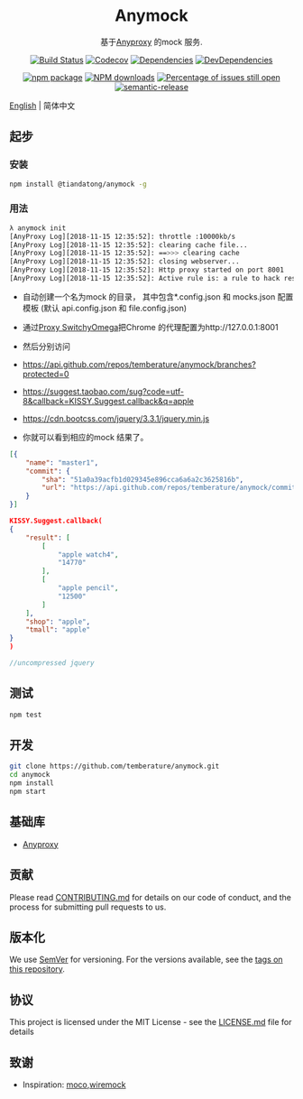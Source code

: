 <h1 align="center">Anymock</h1>

<div align="center">

基于[Anyproxy](https://www.npmjs.com/package/anyproxy) 的mock 服务.

[![Build Status](https://travis-ci.org/temberature/anymock.svg?branch=master)](https://travis-ci.org/temberature/anymock)
[![Codecov](https://img.shields.io/codecov/c/github/temberature/anymock/master.svg?style=flat-square)](https://codecov.io/gh/temberature/anymock/branch/master)
[![Dependencies](https://img.shields.io/david/temberature/anymock.svg)](https://david-dm.org/temberature/anymock)
[![DevDependencies](https://img.shields.io/david/dev/temberature/anymock.svg)](https://david-dm.org/temberature/anymock?type=dev)

[![npm package](https://img.shields.io/npm/v/@tiandatong/anymock.svg?style=flat-square)](https://www.npmjs.org/package/@tiandatong/anymock)
[![NPM downloads](http://img.shields.io/npm/dm/@tiandatong/anymock.svg?style=flat-square)](http://npmjs.com/@tiandatong/anymock)
[![Percentage of issues still open](http://isitmaintained.com/badge/open/temberature/anymock.svg)](http://isitmaintained.com/project/temberature/anymock "Percentage of issues still open")
[![semantic-release](https://img.shields.io/badge/%20%20%F0%9F%93%A6%F0%9F%9A%80-semantic--release-e10079.svg)](https://github.com/semantic-release/semantic-release)
</div>

[English](./README.md) | 简体中文

## 起步

### 安装

```bash
npm install @tiandatong/anymock -g
```

### 用法

```bash
λ anymock init
[AnyProxy Log][2018-11-15 12:35:52]: throttle :10000kb/s
[AnyProxy Log][2018-11-15 12:35:52]: clearing cache file...
[AnyProxy Log][2018-11-15 12:35:52]: ==>>> clearing cache
[AnyProxy Log][2018-11-15 12:35:52]: closing webserver...
[AnyProxy Log][2018-11-15 12:35:52]: Http proxy started on port 8001
[AnyProxy Log][2018-11-15 12:35:52]: Active rule is: a rule to hack response
```

* 自动创建一个名为mock 的目录， 其中包含*.config.json 和 mocks.json 配置模板
 (默认 api.config.json 和 file.config.json)

* 通过[Proxy SwitchyOmega](https://chrome.google.com/webstore/detail/proxy-switchyomega/padekgcemlokbadohgkifijomclgjgif)把Chrome 的代理配置为http://127.0.0.1:8001
* 然后分别访问
* https://api.github.com/repos/temberature/anymock/branches?protected=0 
* https://suggest.taobao.com/sug?code=utf-8&callback=KISSY.Suggest.callback&q=apple
* https://cdn.bootcss.com/jquery/3.3.1/jquery.min.js
* 你就可以看到相应的mock 结果了。

```json
[{
    "name": "master1",
    "commit": {
        "sha": "51a0a39acfb1d029345e896cca6a6a2c3625816b",
        "url": "https://api.github.com/repos/temberature/anymock/commits/51a0a39acfb1d029345e896cca6a6a2c3625816b"
    }
}]
```

```json
KISSY.Suggest.callback(
{
    "result": [
        [
            "apple watch4",
            "14770"
        ],
        [
            "apple pencil",
            "12500"
        ]
    ],
    "shop": "apple",
    "tmall": "apple"
}
)
```

```js
//uncompressed jquery
```

## 测试

```bash
npm test
```

## 开发

```bash
git clone https://github.com/temberature/anymock.git
cd anymock
npm install
npm start
```

## 基础库

* [Anyproxy](https://www.npmjs.com/package/anyproxy)

## 贡献

Please read [CONTRIBUTING.md](.github/CONTRIBUTING.md) for details on our code of conduct, and the process for submitting pull requests to us.

## 版本化

We use [SemVer](http://semver.org/) for versioning. For the versions available, see the [tags on this repository](https://github.com/your/project/tags).

## 协议

This project is licensed under the MIT License - see the [LICENSE.md](LICENSE.md) file for details

## 致谢

* Inspiration: [moco](https://github.com/dreamhead/moco),[wiremock](https://github.com/tomakehurst/wiremock)
